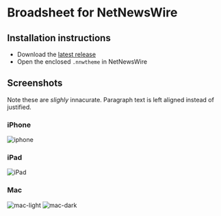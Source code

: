 # Broadsheet for NetNewsWire

## Installation instructions
- Download the [latest release](https://github.com/stuartbreckenridge/NNWThemesBroadsheet/archive/refs/tags/8.zip)
- Open the enclosed `.nnwtheme` in NetNewsWire


## Screenshots
Note these are *slighly* innacurate. Paragraph text is left aligned instead of justified.

### iPhone
![iphone](https://user-images.githubusercontent.com/7046652/133397389-64748ba8-a396-4633-a356-1da8a97a82d9.png)

### iPad
![iPad](https://user-images.githubusercontent.com/7046652/133399073-192830c5-d08b-48cc-ad52-23c18fe7c1cc.png)

### Mac
![mac-light](https://user-images.githubusercontent.com/7046652/133399484-acd6d66a-c3dd-4a98-a0a6-a717aac1a209.png)
![mac-dark](https://user-images.githubusercontent.com/7046652/133399533-1e776e29-280c-4da1-b158-b24145dd0eda.png)
